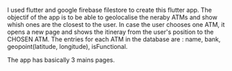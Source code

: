 I used flutter and google firebase filestore to create this flutter app. The objectif of the app is to be able to geolocalise the neraby ATMs and show whish ones are the closest to the user. In case the user chooses one ATM, it opens a new page and shows the itineray from the user's position to the CHOSEN ATM. The entries for each ATM in the database are : name, bank, geopoint(latitude, longitude), isFunctional.

The app has basically 3 mains pages. 
